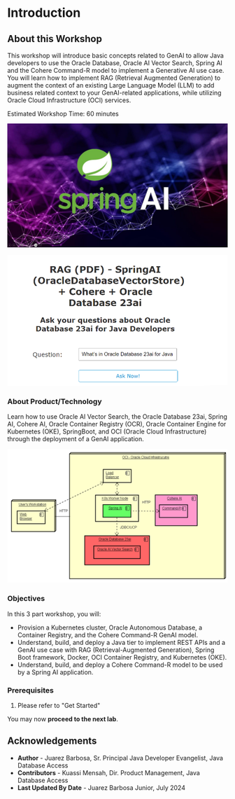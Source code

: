 # Introduction

## About this Workshop


This workshop will introduce basic concepts related to GenAI to allow Java developers to use the Oracle Database, Oracle AI Vector Search, Spring AI and the Cohere Command-R model to implement a Generative AI use case. You will learn how to implement RAG (Retrieval Augmented Generation) to augment the context of an existing Large Language Model (LLM) to add business related context to your GenAI-related applications, while utilizing Oracle Cloud Infrastructure (OCI) services.

Estimated Workshop Time: 60 minutes

![spring-ai-image](images/spring-ai.png "spring ai")

![application](images/application-1.png "application")

### About Product/Technology

Learn how to use Oracle AI Vector Search, the Oracle Database 23ai, Spring AI, Cohere AI, Oracle Container Registry (OCR), Oracle Container Engine for Kubernetes (OKE), SpringBoot, and OCI (Oracle Cloud Infrastructure) through the deployment of a GenAI application.

![intro architecture](images/architecture.png "architecture-diagram")

### Objectives

In this 3 part workshop, you will:

* Provision a Kubernetes cluster, Oracle Autonomous Database, a Container Registry, and the Cohere Command-R GenAI model.
* Understand, build, and deploy a Java tier to implement REST APIs and a GenAI use case with RAG (Retrieval-Augmented Generation), Spring Boot framework, Docker, OCI Container Registry, and Kubernetes (OKE).
* Understand, build, and deploy a Cohere Command-R model to be used by a Spring AI application.

### Prerequisites

1. Please refer to "Get Started"

You may now **proceed to the next lab**.

## Acknowledgements

* **Author** - Juarez Barbosa, Sr. Principal Java Developer Evangelist, Java Database Access
* **Contributors** - Kuassi Mensah, Dir. Product Management, Java Database Access
* **Last Updated By Date** - Juarez Barbosa Junior, July 2024
